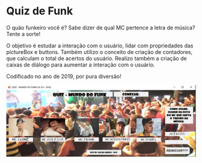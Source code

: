 # Quiz de Funk
 O quão funkeiro você é? Sabe dizer de qual MC pertence a letra de música? Tente a sorte!

 O objetivo é estudar a interação com o usuário, lidar com propriedades das pictureBox e buttons. Também utilizo o conceito de criação de contadores, que calculam o total de acertos do usuário. Realizo também a criação de caixas de diálogo para aumentar a interação com o usuário.

 Codificado no ano de 2019, por pura diversão!


![Tela inicial da aplicação Quiz Funk - 2019](https://github.com/Natan-Abreu/quiz_funk/blob/master/telaInicalQuizFunk.PNG)
